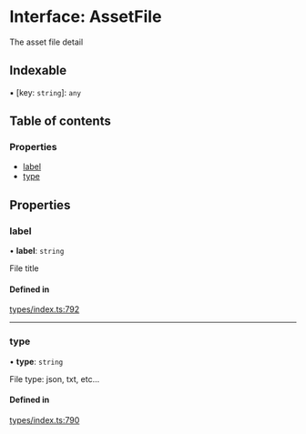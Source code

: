 # Interface: AssetFile

The asset file detail

## Indexable

▪ [key: `string`]: `any`

## Table of contents

### Properties

- [label](AssetFile.md#label)
- [type](AssetFile.md#type)

## Properties

### label

• **label**: `string`

File title

#### Defined in

[types/index.ts:792](https://github.com/nevermined-io/react-components/blob/fb2f21e/catalog/src/types/index.ts#L792)

___

### type

• **type**: `string`

File type: json, txt, etc...

#### Defined in

[types/index.ts:790](https://github.com/nevermined-io/react-components/blob/fb2f21e/catalog/src/types/index.ts#L790)
